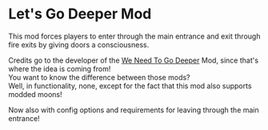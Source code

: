 # Let's Go Deeper Mod

This mod forces players to enter through the main entrance and exit through fire exits by giving doors a consciousness.

Credits go to the developer of the [We Need To Go Deeper](https://thunderstore.io/c/lethal-company/p/Sirus/We_Need_To_Go_Deeper/) Mod, since that's where the idea is coming from!<br>
You want to know the difference between those mods?<br>
Well, in functionality, none, except for the fact that this mod also supports modded moons!

Now also with config options and requirements for leaving through the main entrance!